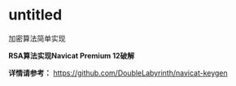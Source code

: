 # untitled
加密算法简单实现

**RSA算法实现Navicat Premium 12破解**

**详情请参考：** https://github.com/DoubleLabyrinth/navicat-keygen
